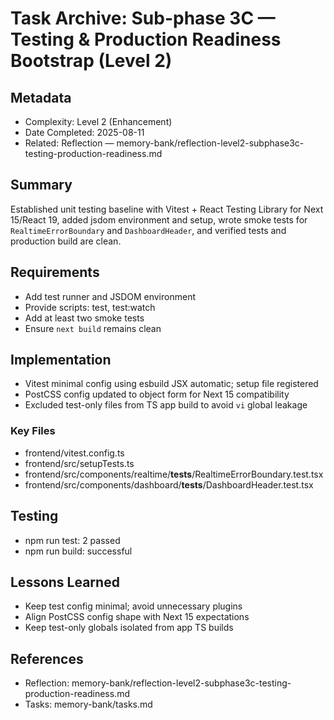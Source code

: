 # Task Archive: Sub-phase 3C — Testing & Production Readiness Bootstrap (Level 2)

## Metadata
- Complexity: Level 2 (Enhancement)
- Date Completed: 2025-08-11
- Related: Reflection — memory-bank/reflection-level2-subphase3c-testing-production-readiness.md

## Summary
Established unit testing baseline with Vitest + React Testing Library for Next 15/React 19, added jsdom environment and setup, wrote smoke tests for `RealtimeErrorBoundary` and `DashboardHeader`, and verified tests and production build are clean.

## Requirements
- Add test runner and JSDOM environment
- Provide scripts: test, test:watch
- Add at least two smoke tests
- Ensure `next build` remains clean

## Implementation
- Vitest minimal config using esbuild JSX automatic; setup file registered
- PostCSS config updated to object form for Next 15 compatibility
- Excluded test-only files from TS app build to avoid `vi` global leakage

### Key Files
- frontend/vitest.config.ts
- frontend/src/setupTests.ts
- frontend/src/components/realtime/__tests__/RealtimeErrorBoundary.test.tsx
- frontend/src/components/dashboard/__tests__/DashboardHeader.test.tsx

## Testing
- npm run test: 2 passed
- npm run build: successful

## Lessons Learned
- Keep test config minimal; avoid unnecessary plugins
- Align PostCSS config shape with Next 15 expectations
- Keep test-only globals isolated from app TS builds

## References
- Reflection: memory-bank/reflection-level2-subphase3c-testing-production-readiness.md
- Tasks: memory-bank/tasks.md
